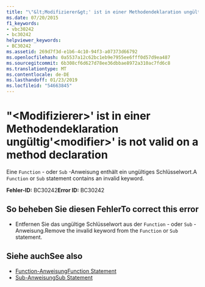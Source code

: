 ```yaml
---
title: "\"&lt;Modifizierer&gt;' ist in einer Methodendeklaration ungültig"
ms.date: 07/20/2015
f1_keywords:
- vbc30242
- bc30242
helpviewer_keywords:
- BC30242
ms.assetid: 269d7f3d-e1b6-4c10-94f3-a07373d66792
ms.openlocfilehash: 0a5537a12c62bc1eb9e7955ee6fff0d57d9ea487
ms.sourcegitcommit: 6b308cf6d627d78ee36dbbae8972a310ac7fd6c8
ms.translationtype: MT
ms.contentlocale: de-DE
ms.lasthandoff: 01/23/2019
ms.locfileid: "54663845"
---
```

# <a name="ltmodifiergt-is-not-valid-on-a-method-declaration"></a><span data-ttu-id="b0572-102">"&lt;Modifizierer&gt;' ist in einer Methodendeklaration ungültig</span><span class="sxs-lookup"><span data-stu-id="b0572-102">'&lt;modifier&gt;' is not valid on a method declaration</span></span>
<span data-ttu-id="b0572-103">Eine `Function` - oder `Sub` -Anweisung enthält ein ungültiges Schlüsselwort.</span><span class="sxs-lookup"><span data-stu-id="b0572-103">A `Function` or `Sub` statement contains an invalid keyword.</span></span>  
  
 <span data-ttu-id="b0572-104">**Fehler-ID:** BC30242</span><span class="sxs-lookup"><span data-stu-id="b0572-104">**Error ID:** BC30242</span></span>  
  
## <a name="to-correct-this-error"></a><span data-ttu-id="b0572-105">So beheben Sie diesen Fehler</span><span class="sxs-lookup"><span data-stu-id="b0572-105">To correct this error</span></span>  
  
-   <span data-ttu-id="b0572-106">Entfernen Sie das ungültige Schlüsselwort aus der `Function` - oder `Sub` -Anweisung.</span><span class="sxs-lookup"><span data-stu-id="b0572-106">Remove the invalid keyword from the `Function` or `Sub` statement.</span></span>  
  
## <a name="see-also"></a><span data-ttu-id="b0572-107">Siehe auch</span><span class="sxs-lookup"><span data-stu-id="b0572-107">See also</span></span>
- [<span data-ttu-id="b0572-108">Function-Anweisung</span><span class="sxs-lookup"><span data-stu-id="b0572-108">Function Statement</span></span>](../../visual-basic/language-reference/statements/function-statement.md)
- [<span data-ttu-id="b0572-109">Sub-Anweisung</span><span class="sxs-lookup"><span data-stu-id="b0572-109">Sub Statement</span></span>](../../visual-basic/language-reference/statements/sub-statement.md)

